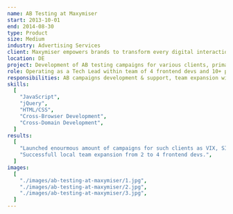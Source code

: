 ```yaml
---
name: AB Testing at Maxymiser
start: 2013-10-01
end: 2014-08-30
type: Product
size: Medium
industry: Advertising Services
client: Maxymiser empowers brands to transform every digital interaction into seamless, relevant and engaging customer experiences with its cloud-based testing, personalization and cross-channel optimization solutions.
location: DE
project: Development of AB testing campaigns for various clients, primarily from DE. Tests were built on top of unique Maxymiser mmcore library which allow to heavily adjust website's content without changing the codebase, plus Admin portal.
role: Operating as a Tech Lead within team of 4 frontend devs and 10+ people.
responsibilities: AB campaigns development & support, team expansion with onboarding & interviewing, mmcore framework improvements, code review.
skills:
  [
    "JavaScript",
    "jQuery",
    "HTML/CSS",
    "Cross-Browser Development",
    "Cross-Domain Development",
  ]
results:
  [
    "Launched enourmous amount of campaigns for such clients as VIX, SIXT, Kaspersky, T-Mobile, etc... Technology stack depends on client's frontend, byt mostly its jQuery and Vanilla Javascript solutions, plus HTML/CSS.",
    "Successfull local team expansion from 2 to 4 frontend devs.",
  ]
images:
  [
    "./images/ab-testing-at-maxymiser/1.jpg",
    "./images/ab-testing-at-maxymiser/2.jpg",
    "./images/ab-testing-at-maxymiser/3.jpg",
  ]
---
```

